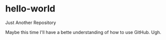 # hello-world
Just Another Repository


Maybe this time I'll have a bette understanding of how to use GitHub. Ugh.
